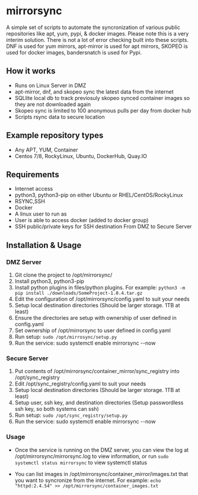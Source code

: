 # mirrorsync

A simple set of scripts to automate the syncronization of various public repositories like apt, yum, pypi, & docker images. Please note this is a very interim solution. There is not a lot of error checking built into these scripts.
DNF is used for yum mirrors, apt-mirror is used for apt mirrors, SKOPEO is used for docker images, bandersnatch is used for Pypi.

## How it works

- Runs on Linux Server in DMZ
- apt-mirror, dnf, and skopeo sync the latest data from the internet
- SQLlite local db to track previosuly skopeo synced container images so they are not downloaded again
- Skopeo sync is limited to 100 anonymous pulls per day from docker hub
- Scripts rsync data to secure location

## Example repository types
- Any APT, YUM, Container
- Centos 7/8, RockyLinux, Ubuntu, DockerHub, Quay.IO

## Requirements
- Internet access
- python3, python3-pip on either Ubuntu or RHEL/CentOS/RockyLinux
- RSYNC,SSH
- Docker
- A linux user to run as
- User is able to access docker (added to docker group)
- SSH public/private keys for SSH destination From DMZ to Secure Server

## Installation & Usage
### DMZ Server
1. Git clone the project to /opt/mirrorsync/
2. Install python3, python3-pip
3. Install python plugins in files/python plugins. For example: `python3 -m pip install ./downloads/SomeProject-1.0.4.tar.gz`
4. Edit the configuration of /opt/mirrorsync/config.yaml to suit your needs
5. Setup local destination directories  (Should be larger storage. 1TB at least)
6. Ensure the directories are setup with ownership of user defined in config.yaml
7. Set ownership of /opt/mirrorsync to user defined in config.yaml
8. Run setup: `sudo /opt/mirrosync/setup.py`
9. Run the service:  sudo systemctl  enable mirrorsync --now

### Secure Server
1. Put contents of /opt/mirrorsync/container_mirror/sync_registry into /opt/sync_registry
2. Edit /opt/sync_registry/config.yaml to suit your needs
2. Setup local destination directories  (Should be larger storage. 1TB at least)
2. Setup user, ssh key, and destination directories (Setup passwordless ssh key, so both systems can ssh)
3. Run setup: `sudo /opt/sync_registry/setup.py`
4. Run the service:  sudo systemctl  enable mirrorsync --now

### Usage
-  Once the service is running on the DMZ server, you can view the log at /opt/mirrorsync/mirrorsync.log to view information, or run `sudo systemctl status mirrorsync` to view systemctl status

-  You can list images in /opt/mirrorsync/container_mirror/images.txt that you want to syncronize from the internet. For example: `echo "httpd:2.4.54" >> /opt/mirrorsync/container_images.txt`